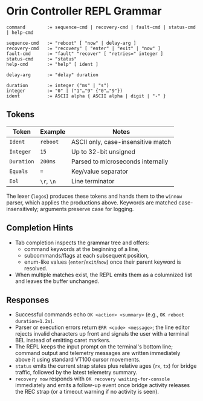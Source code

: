 # Orin Controller REPL Grammar

```
command        := sequence-cmd | recovery-cmd | fault-cmd | status-cmd | help-cmd

sequence-cmd   := "reboot" [ "now" | delay-arg ]
recovery-cmd   := "recovery" [ "enter" | "exit" | "now" ]
fault-cmd      := "fault" "recover" [ "retries=" integer ]
status-cmd     := "status"
help-cmd       := "help" [ ident ]

delay-arg      := "delay" duration

duration       := integer ("ms" | "s")
integer        := "0" | ("1"…"9" {"0"…"9"})
ident          := ASCII alpha { ASCII alpha | digit | "-" }
```

## Tokens

| Token        | Example      | Notes                               |
|--------------|--------------|-------------------------------------|
| `Ident`      | `reboot`     | ASCII only, case-insensitive match  |
| `Integer`    | `15`         | Up to 32-bit unsigned               |
| `Duration`   | `200ms`      | Parsed to microseconds internally   |
| `Equals`     | `=`          | Key/value separator                 |
| `Eol`        | `\r`, `\n`   | Line terminator                     |

The lexer (`logos`) produces these tokens and hands them to the `winnow` parser, which applies the productions above. Keywords are matched case-insensitively; arguments preserve case for logging.

## Completion Hints

- Tab completion inspects the grammar tree and offers:
  - command keywords at the beginning of a line,
  - subcommands/flags at each subsequent position,
  - enum-like values (`enter`/`exit`/`now`) once their parent keyword is resolved.
- When multiple matches exist, the REPL emits them as a columnized list and leaves the buffer unchanged.

## Responses

- Successful commands echo `OK <action> <summary>` (e.g., `OK reboot duration=1.2s`).
- Parser or execution errors return `ERR <code> <message>`; the line editor rejects invalid characters up front and signals the user with a terminal BEL instead of emitting caret markers.
- The REPL keeps the input prompt on the terminal's bottom line; command output and telemetry messages are written immediately above it using standard VT100 cursor movements.
- `status` emits the current strap states plus relative ages (`rx`, `tx`) for bridge traffic, followed by the latest telemetry summary.
- `recovery now` responds with `OK recovery waiting-for-console` immediately and emits a follow-up event once bridge activity releases the REC strap (or a timeout warning if no activity is seen).
